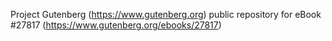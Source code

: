 Project Gutenberg (https://www.gutenberg.org) public repository for eBook #27817 (https://www.gutenberg.org/ebooks/27817)
